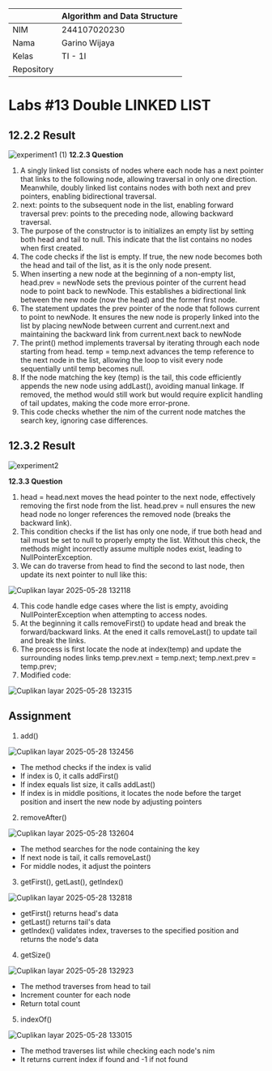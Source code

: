 |  | Algorithm and Data Structure |
|--|--|
| NIM |  244107020230|
| Nama | Garino Wijaya |
| Kelas | TI - 1I |
| Repository | |

# Labs #13 Double LINKED LIST

## 12.2.2 Result

![experiment1 (1)](https://github.com/user-attachments/assets/292e856f-bd71-4b19-bc37-c25e6ccddb02)
**12.2.3 Question** 
1. A singly linked list consists of nodes where each node has a next pointer that links to the following node, allowing traversal in only one direction. Meanwhile, doubly linked list contains nodes with both next and prev pointers, enabling bidirectional traversal.
2. next: points to the subsequent node in the list, enabling forward traversal
prev: points to the preceding node, allowing backward traversal.
3. The purpose of the constructor is to initializes an empty list by setting both head and tail to null. This indicate that the list contains no nodes when first created.
4. The code checks if the list is empty. If true, the new node becomes both the head and tail of the list, as it is the only node present.
5. When inserting a new node at the beginning of a non-empty list, head.prev = newNode sets the previous pointer of the current head node to point back to newNode. This establishes a bidirectional link between the new node (now the head) and the former first node.
6. The statement updates the prev pointer of the node that follows current to point to newNode. It ensures the new node is properly linked into the list by placing newNode between current and current.next and maintaining the backward link from current.next back to newNode
7. The print() method implements traversal by iterating through each node starting from head. temp = temp.next advances the temp reference to the next node in the list, allowing the loop to visit every node sequentially until temp becomes null.
8. If the node matching the key (temp) is the tail, this code efficiently appends the new node using addLast(), avoiding manual linkage. If removed, the method would still work but would require explicit handling of tail updates, making the code more error-prone.
9. This code checks whether the nim of the current node matches the search key, ignoring case differences.

## 12.3.2 Result

![experiment2](https://github.com/user-attachments/assets/63340117-0591-4e32-9637-64f289e40dcf)

**12.3.3 Question** 
1. head = head.next moves the head pointer to the next node, effectively removing the first node from the list. head.prev = null ensures the new head node no longer references the removed node (breaks the backward link).
2. This condition checks if the list has only one node, if true both head and tail must be set to null to properly empty the list. Without this check, the methods might incorrectly assume multiple nodes exist, leading to NullPointerException.
3. We can do traverse from head to find the second to last node, then update its next pointer to null like this:

![Cuplikan layar 2025-05-28 132118](https://github.com/user-attachments/assets/9c25ad6f-15d6-402c-a99d-4ca9bed220da)

4. This code handle edge cases where the list is empty, avoiding NullPointerException when attempting to access nodes.
5. At the beginning it calls removeFirst() to update head and break the forward/backward links. At the ened it calls removeLast() to update tail and break the links.
6. The process is first locate the node at index(temp) and update the surrounding nodes links temp.prev.next = temp.next; temp.next.prev = temp.prev;
7. Modified code:

![Cuplikan layar 2025-05-28 132315](https://github.com/user-attachments/assets/21edbdb4-de22-45b6-a2a2-b27d47416523)

## Assignment

1. add()

![Cuplikan layar 2025-05-28 132456](https://github.com/user-attachments/assets/ae34c774-97e4-4ba5-a05b-c387afeed802)

- The method checks if the index is valid
- If index is 0, it calls addFirst()
- If index equals list size, it calls addLast()
- If index is in middle positions, it locates the node before the target position and insert the new node by adjusting pointers
2. removeAfter()

![Cuplikan layar 2025-05-28 132604](https://github.com/user-attachments/assets/e017f5ea-a492-45dd-9ef7-9f8432a7c1bd)

- The method searches for the node containing the key
- If next node is tail, it calls removeLast()
- For middle nodes, it adjust the pointers
3. getFirst(), getLast(), getIndex()

![Cuplikan layar 2025-05-28 132818](https://github.com/user-attachments/assets/68f0c250-6c74-42d1-8bf5-e6d2bfe7b3b7)

- getFirst() returns head's data
- getLast() returns tail's data
- getIndex() validates index, traverses to the specified position and returns the node's data
4. getSize()

![Cuplikan layar 2025-05-28 132923](https://github.com/user-attachments/assets/1cb21986-ac0e-4e3a-a61d-97e426fa9f58)

- The method traverses from head to tail
- Increment counter for each node
- Return total count
5. indexOf()

![Cuplikan layar 2025-05-28 133015](https://github.com/user-attachments/assets/b3a5109f-f0dd-49bc-8a60-c5b70304b8f8)

- The method traverses list while checking each node's nim
- It returns current index if found and -1 if not found


